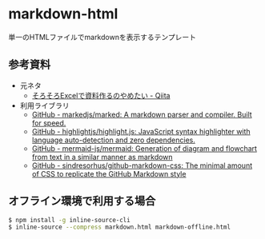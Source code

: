 # markdown-html

単一のHTMLファイルでmarkdownを表示するテンプレート

## 参考資料
* 元ネタ
    * [そろそろExcelで資料作るのやめたい - Qiita](https://qiita.com/tatesuke/items/794a7f97ae217daba25b)
* 利用ライブラリ
    * [GitHub - markedjs/marked: A markdown parser and compiler. Built for speed.](https://github.com/markedjs/marked)
    * [GitHub - highlightjs/highlight.js: JavaScript syntax highlighter with language auto-detection and zero dependencies.](https://github.com/highlightjs/highlight.js)
    * [GitHub - mermaid-js/mermaid: Generation of diagram and flowchart from text in a similar manner as markdown](https://github.com/mermaid-js/mermaid)
    * [GitHub - sindresorhus/github-markdown-css: The minimal amount of CSS to replicate the GitHub Markdown style](https://github.com/sindresorhus/github-markdown-css)

## オフライン環境で利用する場合
```sh
$ npm install -g inline-source-cli
$ inline-source --compress markdown.html markdown-offline.html
```
